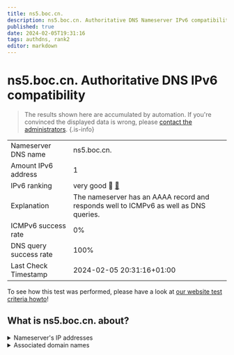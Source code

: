```yaml
---
title: ns5.boc.cn.
description: ns5.boc.cn. Authoritative DNS Nameserver IPv6 compatibility
published: true
date: 2024-02-05T19:31:16
tags: authdns, rank2
editor: markdown
---
```


# ns5.boc.cn. Authoritative DNS IPv6 compatibility

> The results shown here are accumulated by automation. If you're convinced the displayed data is wrong, please [contact the administrators](/howto/chat). 
{.is-info}




|   |   |
| - | - |
| Nameserver DNS name | ns5.boc.cn.
| Amount IPv6 address | 1
| IPv6 ranking | very good :2nd_place_medal: [🔗](/howto/ranking) |
| Explanation | The nameserver has an AAAA record and responds well to ICMPv6 as well as DNS queries. |
| ICMPv6 success rate | 0%|
| DNS query success rate | 100% |
| Last Check Timestamp | 2024-02-05 20:31:16+01:00 |

To see how this test was performed, please have a look at [our website test criteria howto](/howto/testcriteria/authdns)!


## What is ns5.boc.cn. about?




<details>
<summary>Nameserver's IP addresses</summary>

2402:93c0:20:f000::3

</details>



<details>
<summary>Associated domain names</summary>

www.boc.cn

</details>
